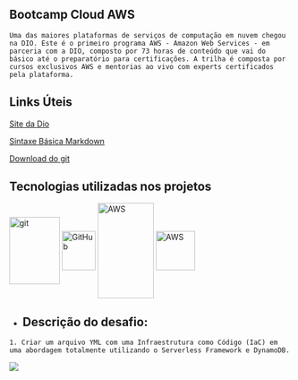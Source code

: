 ## Bootcamp Cloud AWS



```
Uma das maiores plataformas de serviços de computação em nuvem chegou na DIO. Este é o primeiro programa AWS - Amazon Web Services - em parceria com a DIO, composto por 73 horas de conteúdo que vai do básico até o preparatório para certificações. A trilha é composta por cursos exclusivos AWS e mentorias ao vivo com experts certificados pela plataforma.
```



## Links Úteis

[Site da Dio](https://dio.me/)

[Sintaxe Básica Markdown](https://www.markdownguide.org/basic-syntax/)

[Download do git](https://git-scm.com/downloads)



## Tecnologias utilizadas nos projetos

<div style="display: inline_block">
<img align="center" alt="git" height="120" width="90" src="https://cdn.jsdelivr.net/gh/devicons/devicon/icons/git/git-original-wordmark.svg"/>
<img align="center" alt="GitHub" height="70" width="60" src="https://cdn.jsdelivr.net/gh/devicons/devicon/icons/github/github-original-wordmark.svg" />
<img align="center" alt="AWS" height="170" width="100" src="https://cdn.jsdelivr.net/gh/devicons/devicon/icons/amazonwebservices/amazonwebservices-original-wordmark.svg" />
<img align="center" alt="AWS" height="70" src="https://cdn.jsdelivr.net/gh/devicons/devicon/icons/ubuntu/ubuntu-plain-wordmark.svg" />


- 
  ## Descrição do desafio:


```
1. Criar um arquivo YML com uma Infraestrutura como Código (IaC) em uma abordagem totalmente utilizando o Serverless Framework e DynamoDB. 
```

![](C:\Dio\bootcamp-cloud-aws\project-dio-serverless\src\Estrutura.png)

